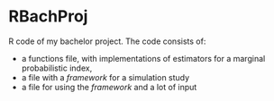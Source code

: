 RBachProj
=========

R code of my bachelor project. The code consists of:
- a functions file, with implementations of estimators for a marginal probabilistic index,
- a file with a *framework* for a simulation study
- a file for using the *framework* and a lot of input


